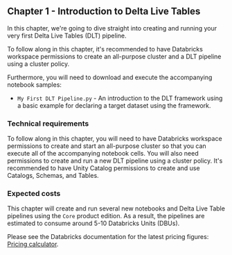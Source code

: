 ## Chapter 1 - Introduction to Delta Live Tables

In this chapter, we're going to dive straight into creating and running your very first Delta Live Tables (DLT) pipeline.

To follow along in this chapter, it's recommended to have Databricks workspace permissions to create an all-purpose cluster and a DLT pipeline using a cluster policy.

Furthermore, you will need to download and execute the accompanying notebook samples:

- `My First DLT Pipeline.py` -  An introduction to the DLT framework using a basic example for declaring a target dataset using the framework.

### Technical requirements
To follow along in this chapter, you will need to have Databricks workspace permissions to create and start an all-purpose cluster so that you can execute all of the accompanying notebook cells. You will also need permissions to create and run a new DLT pipeline using a cluster policy. It's recommended to have Unity Catalog permissions to create and use Catalogs, Schemas, and Tables.

### Expected costs
This chapter will create and run several new notebooks and Delta Live Table pipelines using the `Core` product edition. As a result, the pipelines are estimated to consume around 5-10 Databricks Units (DBUs).

Please see the Databricks documentation for the latest pricing figures: [Pricing calculator](https://www.databricks.com/product/pricing/product-pricing/instance-types).
